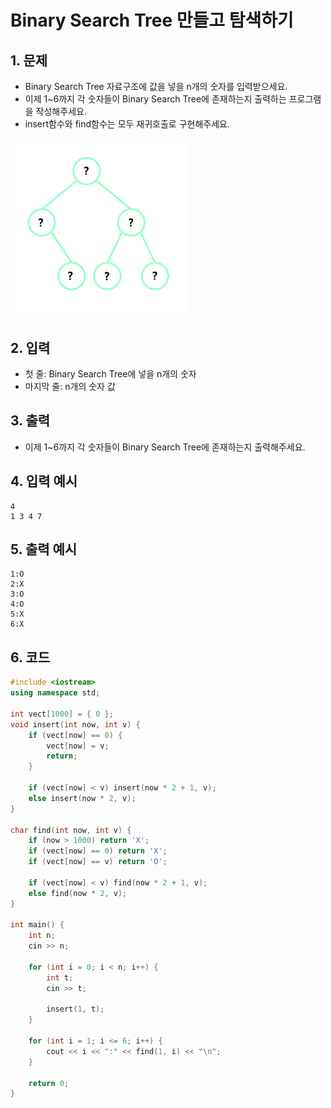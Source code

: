 # Binary Search Tree 만들고 탐색하기

## 1. 문제

- Binary Search Tree 자료구조에 값을 넣을 n개의 숫자를 입력받으세요.
- 이제 1~6까지 각 숫자들이 Binary Search Tree에 존재하는지 출력하는 프로그램을 작성해주세요.
- insert함수와 find함수는 모두 재귀호출로 구현해주세요.

<img src="./Graph03.png" alt="Graph" style="zoom:60%;" />

## 2. 입력

- 첫 줄: Binary Search Tree에 넣을 n개의 숫자
- 마지막 줄: n개의 숫자 값

## 3. 출력

- 이제 1~6까지 각 숫자들이 Binary Search Tree에 존재하는지 출력해주세요.

## 4. 입력 예시

```
4
1 3 4 7
```

## 5. 출력 예시

```
1:O
2:X
3:O
4:O
5:X
6:X
```

## 6. 코드

```c++
#include <iostream>
using namespace std;

int vect[1000] = { 0 };
void insert(int now, int v) {
	if (vect[now] == 0) {
		vect[now] = v;
		return;
	}

	if (vect[now] < v) insert(now * 2 + 1, v);
	else insert(now * 2, v);
}

char find(int now, int v) {
	if (now > 1000) return 'X';
	if (vect[now] == 0) return 'X';
	if (vect[now] == v) return 'O';

	if (vect[now] < v) find(now * 2 + 1, v);
	else find(now * 2, v);
}

int main() {
	int n;
	cin >> n;

	for (int i = 0; i < n; i++) {
		int t;
		cin >> t;

		insert(1, t);
	}

	for (int i = 1; i <= 6; i++) {
		cout << i << ":" << find(1, i) << "\n";
	}

	return 0;
}
```
